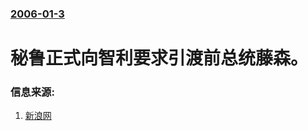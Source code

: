 ### [2006-01-3](/news/2006/01/3/index.md)

##### 
# 秘鲁正式向智利要求引渡前总统藤森。




### 信息来源:

1. [新浪网](http://news.sina.com.cn/w/2006-01-04/03287886881s.shtml)
